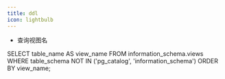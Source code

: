 ```yaml
---
title: ddl
icon: lightbulb
---
```


* 查询视图名

SELECT table_name AS view_name
FROM information_schema.views
WHERE table_schema NOT IN ('pg_catalog', 'information_schema')
ORDER BY view_name;